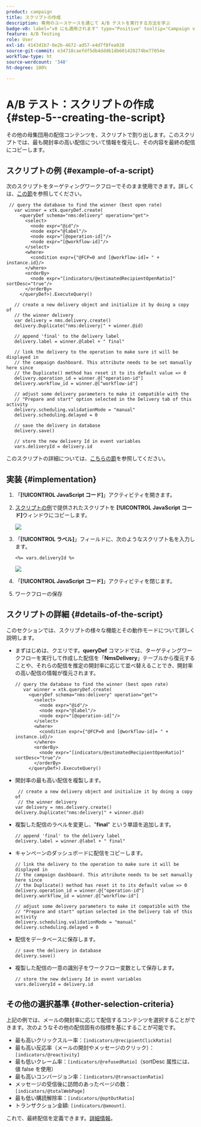 ```yaml
---
product: campaign
title: スクリプトの作成
description: 専用のユースケースを通じて A/B テストを実行する方法を学ぶ
badge-v8: label="v8 にも適用されます" type="Positive" tooltip="Campaign v8 にも適用されます"
feature: A/B Testing
role: User
exl-id: 4143d1b7-0e2b-4672-ad57-e4d7f8fea028
source-git-commit: e34718caefdf5db4ddd61db601420274be77054e
workflow-type: ht
source-wordcount: '348'
ht-degree: 100%

---
```


# A/B テスト：スクリプトの作成 {#step-5--creating-the-script}


その他の母集団用の配信コンテンツを、スクリプトで割り出します。このスクリプトでは、最も開封率の高い配信について情報を復元し、その内容を最終の配信にコピーします。

## スクリプトの例 {#example-of-a-script}

次のスクリプトをターゲティングワークフローでそのまま使用できます。詳しくは、[この節](#implementation)を参照してください。

```
 // query the database to find the winner (best open rate)
   var winner = xtk.queryDef.create(
     <queryDef schema="nms:delivery" operation="get">
       <select>
         <node expr="@id"/>
         <node expr="@label"/>
         <node expr="[@operation-id]"/>
         <node expr="[@workflow-id]"/>
       </select>
       <where>
         <condition expr={"@FCP=0 and [@workflow-id]= " + instance.id}/>
       </where>
       <orderBy>
         <node expr="[indicators/@estimatedRecipientOpenRatio]" sortDesc="true"/>
       </orderBy>
     </queryDef>).ExecuteQuery()
   
   // create a new delivery object and initialize it by doing a copy of
   // the winner delivery
   var delivery = nms.delivery.create()
   delivery.Duplicate("nms:delivery|" + winner.@id)

   // append 'final' to the delivery label
   delivery.label = winner.@label + " final"

   // link the delivery to the operation to make sure it will be displayed in
   // the campaign dashboard. This attribute needs to be set manually here since 
   // the Duplicate() method has reset it to its default value => 0
   delivery.operation_id = winner.@["operation-id"]
   delivery.workflow_id = winner.@["workflow-id"]

   // adjust some delivery parameters to make it compatible with the 
   // "Prepare and start" option selected in the Delivery tab of this activity
   delivery.scheduling.validationMode = "manual"
   delivery.scheduling.delayed = 0
 
   // save the delivery in database
   delivery.save()
 
   // store the new delivery Id in event variables
   vars.deliveryId = delivery.id
```

このスクリプトの詳細については、[こちらの節](#details-of-the-script)を参照してください。

## 実装 {#implementation}

1. 「**[!UICONTROL JavaScript コード]**」アクティビティを開きます。
1. [スクリプトの例](#example-of-a-script)で提供されたスクリプトを **[!UICONTROL JavaScript コード]**&#x200B;ウィンドウにコピーします。

   ![](assets/use_case_abtesting_configscript_002.png)

1. 「**[!UICONTROL ラベル]**」フィールドに、次のようなスクリプト名を入力します。

   ```
   <%= vars.deliveryId %>
   ```

   ![](assets/use_case_abtesting_configscript_003.png)

1. 「**[!UICONTROL JavaScript コード]**」アクティビティを閉じます。
1. ワークフローの保存

## スクリプトの詳細 {#details-of-the-script}

このセクションでは、スクリプトの様々な機能とその動作モードについて詳しく説明します。

* まずはじめは、クエリです。**queryDef** コマンドでは、ターゲティングワークフローを実行して作成した配信を「**NmsDelivery**」テーブルから復元することや、それらの配信を推定の開封率に応じて並べ替えることでき、開封率の高い配信の情報が復元されます。

  ```
  // query the database to find the winner (best open rate)
     var winner = xtk.queryDef.create(
       <queryDef schema="nms:delivery" operation="get">
         <select>
           <node expr="@id"/>
           <node expr="@label"/>
           <node expr="[@operation-id]"/>
         </select>
         <where>
           <condition expr={"@FCP=0 and [@workflow-id]= " + instance.id}/>
         </where>
         <orderBy>
           <node expr="[indicators/@estimatedRecipientOpenRatio]" sortDesc="true"/>
         </orderBy>
       </queryDef>).ExecuteQuery()
  ```

* 開封率の最も高い配信を複製します。

  ```
   // create a new delivery object and initialize it by doing a copy of
   // the winner delivery
  var delivery = nms.delivery.create()
  delivery.Duplicate("nms:delivery|" + winner.@id)
  ```

* 複製した配信のラベルを変更し、&quot;**final**&quot; という単語を追加します。

  ```
  // append 'final' to the delivery label
  delivery.label = winner.@label + " final"
  ```

* キャンペーンのダッシュボードに配信をコピーします。

  ```
  // link the delivery to the operation to make sure it will be displayed in
  // the campaign dashboard. This attribute needs to be set manually here since 
  // the Duplicate() method has reset it to its default value => 0
  delivery.operation_id = winner.@["operation-id"]
  delivery.workflow_id = winner.@["workflow-id"]
  ```

  ```
  // adjust some delivery parameters to make it compatible with the 
  // "Prepare and start" option selected in the Delivery tab of this activity
  delivery.scheduling.validationMode = "manual"
  delivery.scheduling.delayed = 0
  ```

* 配信をデータベースに保存します。

  ```
  // save the delivery in database
  delivery.save()
  ```

* 複製した配信の一意の識別子をワークフロー変数として保存します。

  ```
  // store the new delivery Id in event variables
  vars.deliveryId = delivery.id
  ```

## その他の選択基準 {#other-selection-criteria}

上記の例では、メールの開封率に応じて配信するコンテンツを選択することができます。次のようなその他の配信固有の指標を基にすることが可能です。

* 最も高いクリックスルー率：`[indicators/@recipientClickRatio]`
* 最も高い反応率（メールの開封やメッセージのクリック）：`[indicators/@reactivity]`
* 最も低いクレーム率：`[indicators/@refusedRatio]`（sortDesc 属性には、値 false を使用）
* 最も高いコンバージョン率：`[indicators/@transactionRatio]`
* メッセージの受信後に訪問のあったページの数：`[indicators/@totalWebPage]`
* 最も低い購読解除率：`[indicators/@optOutRatio]`
* トランザクション金額: `[indicators/@amount]`.

これで、最終配信を定義できます。[詳細情報](a-b-testing-uc-final-delivery.md)。
